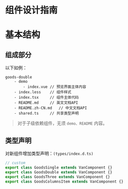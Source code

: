 组件设计指南
===

# 基本结构
## 组成部分
以下如例：
```
goods-double
    - demo
        - index.vue // 预览界面主体内容
    - index.less    // 组件样式
    - index.tsx     // 组件主体代码
    - README.md     // 英文文档API
    - README.zh-CN.md   // 中文文档API
    - shared.ts     // 共享类型声明
```

> 对于子级依赖组件，无须 `demo、README` 内容。

## 类型声明
对新组件增加类型声明：`(types/index.d.ts)`
```typescript
// custom
export class GoodsSingle extends VanComponent {}
export class GoodsDouble extends VanComponent {}
export class GoodsThree extends VanComponent {}
export class GoodsColumnsItem extends VanComponent {}
```
